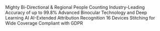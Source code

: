 Mighty Bi-Directional & Regional People Counting
Industry-Leading Accuracy of up to 99.8%
Advanced Binocular Technology and Deep Learning AI
AI-Extended Attribution Recognition
16 Devices Stitching for Wide Coverage
Compliant with GDPR
